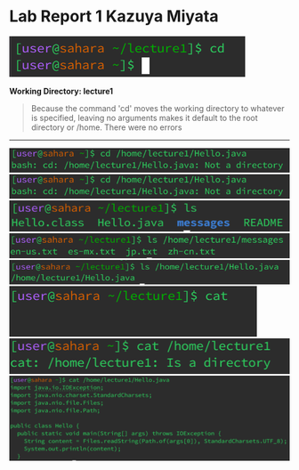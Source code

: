# Lab Report 1                          Kazuya Miyata 

![Image](images/cd1.png)

**Working Directory: lecture1**
> Because the command 'cd' moves the working directory to whatever is specified, leaving no arguments makes it default to the root directory or /home. There were no errors
---
![Image](images/cd3.png)
![Image](images/cd3.png)
![Image](images/ls1.png)
![Image](images/ls2.png)
![Image](images/ls3.png)
![Image](images/cat1.png)
![Image](images/cat2.png)
![Image](images/cat3.png)
